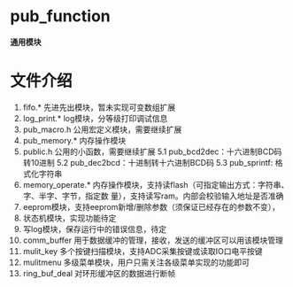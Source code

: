 # pub_function
**通用模块**

# 文件介绍
1. fifo.* 先进先出模块，暂未实现可变数组扩展
2. log_print.* log模块，分等级打印调试信息
3. pub_macro.h 公用宏定义模块，需要继续扩展
4. pub_memory.* 内存操作模块
5. public.h 公用的小函数，需要继续扩展
    5.1 pub_bcd2dec：十六进制BCD码转10进制
    5.2 pub_dec2bcd：十进制转十六进制BCD码
    5.3 pub_sprintf: 格式化字符串
6. memory_operate.* 内存操作模块，支持读flash（可指定输出方式：字符串、字、半字、字节，指定数   量），支持读写ram。内部会校验输入地址是否准确
7. eeprom模块，支持eeprom新增/删除参数（须保证已经存在的参数不变），
8. 状态机模块，实现功能待定
9. 写log模块，保存运行中的错误信息，待定
10. comm_buffer 用于数据缓冲的管理，接收，发送的缓冲区可以用该模块管理
11. mulit_key 多个按键扫描模块，支持ADC采集按键或读取IO口电平按键
12. mulitmenu 多级菜单模块，用户只需关注各级菜单实现的功能即可
13. ring_buf_deal 对环形缓冲区的数据进行断帧
